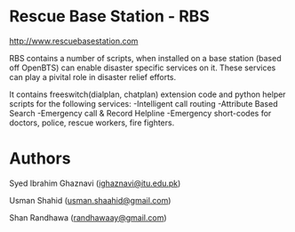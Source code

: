 Rescue Base Station - RBS
======
http://www.rescuebasestation.com

RBS contains a number of scripts, when installed on a base station (based off OpenBTS) can enable disaster specific services on it. 
These services can play a pivital role in disaster relief efforts.

It contains freeswitch(dialplan, chatplan) extension code and python helper scripts for the following services:
-Intelligent call routing
-Attribute Based Search
-Emergency call & Record Helpline
-Emergency short-codes for doctors, police, rescue workers, fire fighters. 

Authors
=========
Syed Ibrahim Ghaznavi (ighaznavi@itu.edu.pk)

Usman Shahid (usman.shaahid@gmail.com) 

Shan Randhawa (randhawaay@gmail.com)
